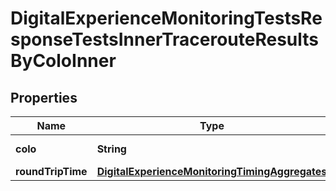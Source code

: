 

# DigitalExperienceMonitoringTestsResponseTestsInnerTracerouteResultsByColoInner


## Properties

| Name | Type | Description | Notes |
|------------ | ------------- | ------------- | -------------|
|**colo** | **String** | Cloudflare colo |  |
|**roundTripTime** | [**DigitalExperienceMonitoringTimingAggregates**](DigitalExperienceMonitoringTimingAggregates.md) |  |  |



